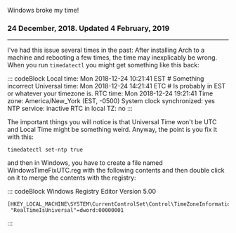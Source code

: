 Windows broke my time!

### 24 December, 2018. Updated 4 February, 2019

------------------------------------------------------------------------

I\'ve had this issue several times in the past: After installing Arch to
a machine and rebooting a few times, the time may inexplicably be wrong.
When you run `timedatectl` you might get something like this back:

::: codeBlock
        Local time: Mon 2018-12-24 10:21:41 EST # Something incorrect
        Universal time: Mon 2018-12-24 14:21:41 ETC # Is probably in EST or whatever your timezone is.
        RTC time: Mon 2018-12-24 19:21:41
        Time zone: America/New_York (EST, -0500)
        System clock synchronized: yes
        NTP service: inactive
        RTC in local TZ: no
:::

The important things you will notice is that Universal Time won\'t be
UTC and Local Time might be something weird. Anyway, the point is you
fix it with this:

`timedatectl set-ntp true`

and then in Windows, you have to create a file named
WindowsTimeFixUTC.reg with the following contents and then double click
on it to merge the contents with the registry:

::: codeBlock
    Windows Registry Editor Version 5.00

    [HKEY_LOCAL_MACHINE\SYSTEM\CurrentControlSet\Control\TimeZoneInformation]
     "RealTimeIsUniversal"=dword:00000001
:::
